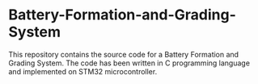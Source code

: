 # Battery-Formation-and-Grading-System
This repository contains the source code for a Battery Formation and Grading System. The code has been written in C programming language and implemented on STM32 microcontroller.
